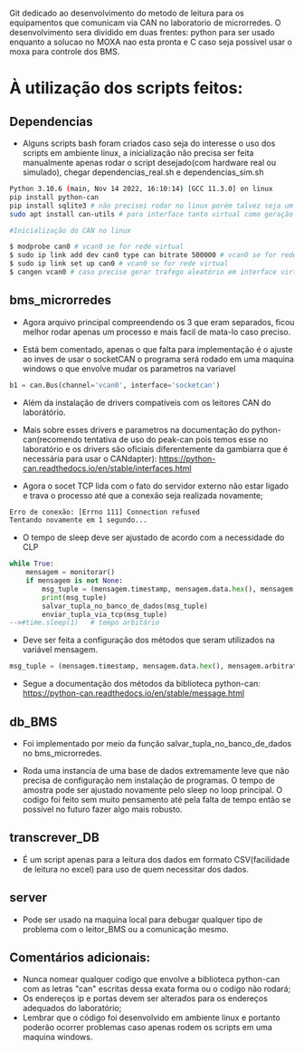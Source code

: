 Git dedicado ao desenvolvimento do metodo de leitura para os equipamentos que comunicam via CAN no laboratorio de microrredes.
O desenvolvimento sera dividido em duas frentes: python para ser usado enquanto a solucao no MOXA nao esta pronta e C caso seja possivel usar o moxa para controle dos BMS.

# À utilização dos scripts feitos:

## Dependencias
- Alguns scripts bash foram criados caso seja do interesse o uso dos scripts em ambiente linux, a inicialização não precisa ser feita manualmente apenas rodar o script desejado(com hardware real ou simulado), chegar dependencias_real.sh e dependencias_sim.sh
```bash
Python 3.10.6 (main, Nov 14 2022, 16:10:14) [GCC 11.3.0] on linux
pip install python-can
pip install sqlite3 # não precisei rodar no linux porém talvez seja um problema no windows.
sudo apt install can-utils # para interface tanto virtual como geração de dados e sniffing

#Inicialização do CAN no linux

$ modprobe can0 # vcan0 se for rede virtual
$ sudo ip link add dev can0 type can bitrate 500000 # vcan0 se for rede virtual e não precisa do bitrate
$ sudo ip link set up can0 # vcan0 se for rede virtual
$ cangen vcan0 # caso precise gerar trafego aleatório em interface virtual(depende do pacote can-utils)
```


## bms_microrredes
- Agora arquivo principal compreendendo os 3 que eram separados, ficou melhor rodar apenas um processo e mais facil de mata-lo caso preciso.

-  Está bem comentado, apenas o que falta para implementação é o ajuste ao inves de usar o socketCAN o programa será rodado em uma maquina windows o que envolve mudar os parametros na variavel 
```python
b1 = can.Bus(channel='vcan0', interface='socketcan')
```
- Além da instalação de drivers compatíveis com os leitores CAN do laborátório.

- Mais sobre esses drivers e parametros na documentação do python-can(recomendo tentativa de uso do peak-can pois temos esse no laboratório e os drivers são oficiais diferentemente da gambiarra que é necessária para usar o CANdapter): https://python-can.readthedocs.io/en/stable/interfaces.html
  
- Agora o socet TCP lida com o fato do servidor externo não estar ligado e trava o processo até que a conexão seja realizada novamente;

```bash 
Erro de conexão: [Errno 111] Connection refused
Tentando novamente em 1 segundo...
```

- O tempo de sleep deve ser ajustado de acordo com a necessidade do CLP 
```python
while True:
    mensagem = monitorar()
    if mensagem is not None:
        msg_tuple = (mensagem.timestamp, mensagem.data.hex(), mensagem.arbitration_id) 
        print(msg_tuple)
        salvar_tupla_no_banco_de_dados(msg_tuple)  
        enviar_tupla_via_tcp(msg_tuple)  
-->#time.sleep(1)   # tempo arbitário 
```

- Deve ser feita a configuração dos métodos que seram utilizados na variável mensagem.
```python
msg_tuple = (mensagem.timestamp, mensagem.data.hex(), mensagem.arbitration_id)
```

- Segue a documentação dos métodos da biblioteca python-can: https://python-can.readthedocs.io/en/stable/message.html
  
 
## db_BMS
- Foi implementado por meio da função salvar_tupla_no_banco_de_dados no bms_microrredes.

- Roda uma instancia de uma base de dados extremamente leve que não precisa de configuração nem instalação de programas. O tempo de amostra pode ser ajustado novamente pelo sleep no loop principal. O codigo foi feito sem muito pensamento até pela falta de tempo então se possível no futuro fazer algo mais robusto.
  

## transcrever_DB
- É um script apenas para a leitura dos dados em formato CSV(facilidade de leitura no excel) para uso de quem necessitar dos dados.

## server
- Pode ser usado na maquina local para debugar qualquer tipo de problema com o leitor_BMS ou a comunicação mesmo.
  
  
  


## Comentários adicionais: 
- Nunca nomear qualquer codigo que envolve a biblioteca python-can com as letras "can" escritas dessa exata forma ou o codigo não rodará;
- Os endereços ip e portas devem ser alterados para os endereços adequados do laboratório;
- Lembrar que o código foi desenvolvido em ambiente linux e portanto poderão ocorrer problemas caso apenas rodem os scripts em uma maquina windows.

